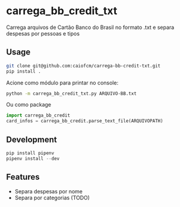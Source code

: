 # carrega_bb_credit_txt

Carrega arquivos de Cartão Banco do Brasil no formato .txt e separa despesas por pessoas e tipos

## Usage

```bash
git clone git@github.com:caiofcm/carrega-bb-credit-txt.git
pip install .
```

Acione como módulo para printar no console:

```bash
python -m carrega_bb_credit_txt.py ARQUIVO-BB.txt
```

Ou como package

```python
import carrega_bb_credit
card_infos = carrega_bb_credit.parse_text_file(ARQUIVOPATH)
```

## Development

```python
pip install pipenv
pipenv install --dev
```

## Features

- Separa despesas por nome
- Separa por categorias (TODO)
